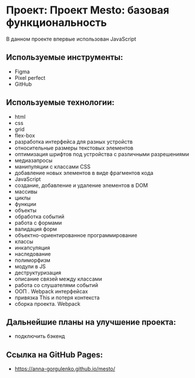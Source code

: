 # Проект: Проект Mesto: базовая функциональность
В данном проекте впервые использован JavaScript
## Используемые инструменты:
- Figma
- Pixel perfect
- GitHub
## Используемые технологии:
- html
- css
- grid
- flex-box
- разработка интерфейса для разных устройств
- относительные размеры текстовых элементов
- оптимизация шрифтов под устройства с различными разрешениями
- медиазапросы
- манипуляции с классами CSS
- добавление новых элементов в виде фрагментов кода
- JavaScript
- создание, добавление и удаление элементов в DOM
- массивы
- циклы
- функции
- объекты
- обработка событий
- работа с формами
- валидация форм
- объектно-ориентированное программирование
- классы
- инкапсуляция
- наследование
- полиморфизм
- модули в JS
- деструктуризация
- описание связей между классами
- работа со слушателями событий
- ООП . Webpack интерфейсах
- привязка This и потеря контекста
- сборка проекта. Webpack
## Дальнейшие планы на улучшение проекта:
- подключить бэкенд
## Ссылка на GitHub Pages:
- https://anna-gorgulenko.github.io/mesto/